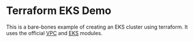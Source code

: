 # Terraform EKS Demo

This is a bare-bones example of creating an EKS cluster using terraform. It uses
the official [VPC](https://registry.terraform.io/modules/terraform-aws-modules/vpc/aws/latest)
and [EKS](https://registry.terraform.io/modules/terraform-aws-modules/eks/aws/latest)
modules.
